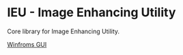 # IEU - Image Enhancing Utility

Core library for Image Enhancing Utility.

[Winfroms GUI](https://github.com/ptrsuder/IEU.Winforms)
